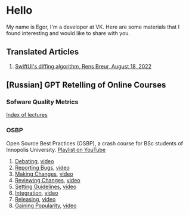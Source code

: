 # Hello

My name is Egor, I'm a developer at VK. Here are some materials that I found interesting and would like to share with you.

## Translated Articles
1. [SwiftUI's diffing algorithm, Rens Breur, August 18, 2022](translation/swiftui-diffing-ru/swiftui-diffing-ru.md)

## [Russian] GPT Retelling of Online Courses

### Sofware Quality Metrics

[Index of lectures](summary/sqm.md)

### OSBP

Open Source Best Practices (OSBP), a crash course for BSc students of Innopolis University. [Playlist on YouTube](https://www.youtube.com/watch?v=jYeZuaLt7nI&list=PLaIsQH4uc08zjutyoBOtoa6fnxzrCQK2Q)

1. [Debating](https://300.ya.ru/v_xhWVS4Ms), [video]()
2. [Reporting Bugs](https://300.ya.ru/v_tG0kwKd2), [video]()
3. [Making Changes](https://300.ya.ru/v_gMsTi21h), [video]()
4. [Reviewing Changes](https://300.ya.ru/v_AH2CbPzO), [video](https://www.youtube.com/watch?v=TJ83ePwyH_A)
5. [Setting Guidelines](https://300.ya.ru/v_Hx13dL7Q), [video](https://www.youtube.com/watch?v=mWi2S5FJiJ4)
6. [Integration](https://300.ya.ru/v_w9aON55M), [video](https://www.youtube.com/watch?v=iyJ4wiCb9xM)
7. [Releasing](https://300.ya.ru/v_W0MkstLu), [video](https://www.youtube.com/watch?v=3HOZ-y-_C38)
8. [Gaining Popularity](https://300.ya.ru/v_mLYHq3Vx), [video](https://www.youtube.com/watch?v=_qrTcAv7ia8)
